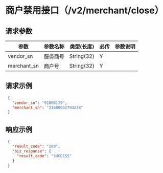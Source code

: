 # 商户禁用接口（/v2/merchant/close）

## 请求参数

参数 | 参数名称 | 类型(长度) | 必传| 参数说明
--------- | ------ | ----- | -------|-------------------
vendor_sn | 服务商号 |String(32)|Y|
merchant_sn | 商户号 |String(32)|Y|


## 请求示例

   
   ```json
    {
      "vendor_sn": "91800129",
      "merchant_sn": "21680002793234"
    }
   ```
   
## 响应示例

   
   ```json
    {
      "result_code": "200",
      "biz_response": {
        "result_code": "SUCCESS"
      }
    }
   ```
